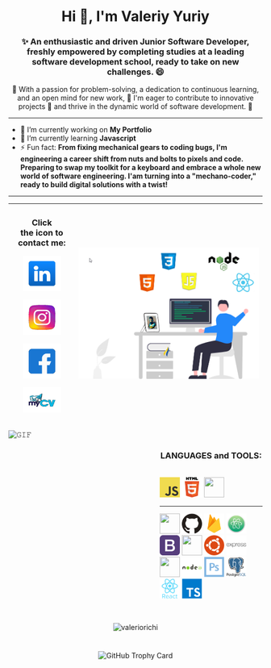 <h1 align="center">Hi 👋, I'm Valeriy Yuriy</h1>
<h3 align="center">✨ An enthusiastic and driven Junior Software Developer, freshly empowered by completing studies at a leading software development school, ready to take on new challenges. 😄</h3>

 <p align="center" >🌟 With a passion for problem-solving, a dedication to continuous learning, and an open mind for new work, 🚀 I'm eager to contribute to innovative projects 🌟 and thrive in the dynamic world of software development. 🔧</p>

---

- 🔭 I’m currently working on **My Portfolio**<!--[My Portfolio](https://www.linkedin.com/in/valeriy-yuriy-051919260/)-->
- 🌱 I’m currently learning **Javascript**
- ⚡ Fun fact: **From fixing mechanical gears to coding bugs, I'm engineering a career shift from nuts and bolts to pixels and code. Preparing to swap my toolkit for a keyboard and embrace a whole new world of software engineering. I'am turning into a "mechano-coder," ready to build digital solutions with a twist!**

---

| <h3 align="center" color="red">**Click<br>the icon to contact me:**</h3><p>[<img src="linkedin.gif" alt="LinkedIn" height="70" width="75">](https://www.linkedin.com/in/valeriy-yuriy-051919260/) </p><p>[<img src="instagram.gif" alt="Instagram" height="70" width="75">](https://www.instagram.com/yurko_l/)</p><p>[<img src="facebook.gif" alt="Facebook" height="70" width="75">](https://www.facebook.com/yurko.legin) </p><p>[<img src="cv.gif" alt="MyCV" height="50" width="75">](https://drive.google.com/file/d/15YHRks7Pdnt2iR9auuRMr5jIS6uwG8cw/view?usp=sharing) </p> | ![Profile Image](coder_ukr.png) |
| :---------------------------------------------------------------------------------------------------------------------------------------------------------------------------------------------------------------------------------------------------------------------------------------------------------------------------------------------------------------------------------------------------------------------------------------------------------------------------------------------------------------------------------------------------------------------: | :-----------------------------: |

<img align="left" height="300px" width="300px" alt="𝙶𝙸𝙵" src="https://media.tenor.com/UgAnSKyr8DwAAAAi/cat-robot.gif"/>
<br/>

<h3 align="center">LANGUAGES and TOOLS:</h3>

<br/>
<code><img height="40" width="40" src="https://raw.githubusercontent.com/github/explore/80688e429a7d4ef2fca1e82350fe8e3517d3494d/topics/javascript/javascript.png"></code>
<code><img height="40" width="40" src="https://raw.githubusercontent.com/github/explore/80688e429a7d4ef2fca1e82350fe8e3517d3494d/topics/html/html.png"></code>
<code><img height="40" width="40" src="https://cdn.iconscout.com/icon/free/png-256/css-131-722685.png"></code>

---

<code><img height="40" width="40" src="https://upload.wikimedia.org/wikipedia/commons/thumb/3/3f/Git_icon.svg/1024px-Git_icon.svg.png"></code>
<code><img height="40" width="40" src="https://raw.githubusercontent.com/github/explore/80688e429a7d4ef2fca1e82350fe8e3517d3494d/topics/github-api/github-api.png"></code>
<code><img height="40" width="40" src="https://raw.githubusercontent.com/github/explore/80688e429a7d4ef2fca1e82350fe8e3517d3494d/topics/firebase/firebase.png"></code>
<code><img height="40" width="40" src="https://raw.githubusercontent.com/github/explore/80688e429a7d4ef2fca1e82350fe8e3517d3494d/topics/atom/atom.png"></code>
<code><img height="40" width="40" src="https://raw.githubusercontent.com/github/explore/80688e429a7d4ef2fca1e82350fe8e3517d3494d/topics/bootstrap/bootstrap.png"></code>
<code><img height="40" width="40" src="https://encrypted-tbn0.gstatic.com/images?q=tbn:ANd9GcRT1PKsfJXnxOqnTRiIZ8VcdJDYBXD-qZnnpw&usqp=CAU"></code>
<code><img height="40" width="40" src="https://raw.githubusercontent.com/github/explore/80688e429a7d4ef2fca1e82350fe8e3517d3494d/topics/ubuntu/ubuntu.png"></code>
<code><img height="40" width="40" src="https://raw.githubusercontent.com/devicons/devicon/master/icons/express/express-original-wordmark.svg"></code>
<code><img height="40" width="40" src="https://www.vectorlogo.zone/logos/jestjsio/jestjsio-icon.svg"></code>
<code><img height="40" width="40" src="https://raw.githubusercontent.com/devicons/devicon/master/icons/nodejs/nodejs-original-wordmark.svg"></code>
<code><img height="40" width="40" src="https://raw.githubusercontent.com/devicons/devicon/master/icons/photoshop/photoshop-line.svg"></code>
<code><img height="40" width="40" src="https://raw.githubusercontent.com/devicons/devicon/master/icons/postgresql/postgresql-original-wordmark.svg"></code>
<code><img height="40" width="40" src="https://raw.githubusercontent.com/devicons/devicon/master/icons/react/react-original-wordmark.svg"></code>
<code><img height="40" width="40" src="https://raw.githubusercontent.com/devicons/devicon/master/icons/typescript/typescript-original.svg"></code>

<br/>

<p align="center"><img src="https://github-readme-stats.vercel.app/api/top-langs?username=valeriorichi&show_icons=true&locale=en&layout=compact" alt="valeriorichi" /></p>

#

<div align="center"><img src="https://github-profile-trophy.vercel.app/?username=valeriorichi&no-bg=true&title=PullRequest,Commits,Repositories&column=-1" alt="GitHub Trophy Card"></div>

#
